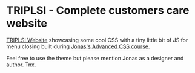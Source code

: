 # TRIPLSI - Complete customers care website

[TRIPLSI Website](https://triplsi.com) showcasing some cool CSS with a tiny little bit of JS for menu closing built during [Jonas's Advanced CSS course](https://www.udemy.com/advanced-css-and-sass).

Feel free to use the theme but please mention Jonas as a designer and author. Tnx.
